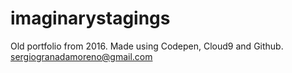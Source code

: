 # imaginarystagings
Old portfolio from 2016. Made using Codepen, Cloud9 and Github.
sergiogranadamoreno@gmail.com
